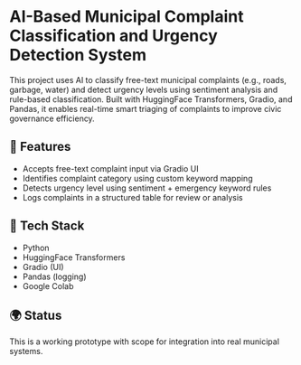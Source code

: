 # AI-Based Municipal Complaint Classification and Urgency Detection System

This project uses AI to classify free-text municipal complaints (e.g., roads, garbage, water) and detect urgency levels using sentiment analysis and rule-based classification. Built with HuggingFace Transformers, Gradio, and Pandas, it enables real-time smart triaging of complaints to improve civic governance efficiency.

## 🚀 Features
- Accepts free-text complaint input via Gradio UI
- Identifies complaint category using custom keyword mapping
- Detects urgency level using sentiment + emergency keyword rules
- Logs complaints in a structured table for review or analysis

## 🧰 Tech Stack
- Python
- HuggingFace Transformers
- Gradio (UI)
- Pandas (logging)
- Google Colab

## 🌍 Status
This is a working prototype with scope for integration into real municipal systems.
